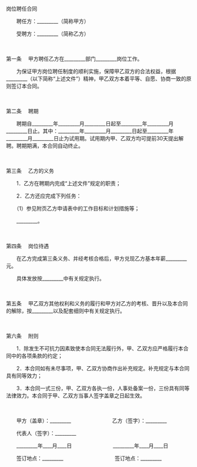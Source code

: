 



岗位聘任合同



 

　　聘任方：_________（简称甲方）　　

　　受聘方：_________（简称乙方）

　　

第一条
　甲方聘任乙方在_________部门_________岗位工作。

　　为保证甲方岗位聘任制度的顺利实施，保障甲乙双方的合法权益，根据_________（以下简称“上述文件”）精神，甲乙双方本着平等、自愿、协商一致的原则签订本合同。

　　

第二条
　聘期

　　聘期自_________年_________月_________日起至_________年_________月_________日止。其中：_________年_________月_________日起至_________年_________月_________日止为试用期。试用期内甲、乙双方均可提前30天提出解聘。聘期期满，本合同自动终止。

　　

第三条
　乙方的义务

　　1．乙方在聘期内完成“上述文件”规定的职责；

　　2．乙方还应完成下列任务：

　　（1）参见附页乙方申请表中的工作目标和计划措施等；

　　_________。

　　

第四条
　岗位待遇

　　在乙方完成第三条义务、并经考核合格后，甲方兑现乙方基本年薪_________元。

　　具体发放按_________中有关规定执行。

　　

第五条
　甲乙双方其他权利和义务的履行和甲方对乙方的考核、晋升以及本合同的解除，按_________以及配套细则中有关规定执行。

　　

第六条
　附则

　　1．除发生不可抗力因素致使本合同无法履行外，甲、乙双方应严格履行本合同中的各项条款的约定；

　　2．本合同如有未尽事项，甲、乙双方协商作出补充规定。补充规定与本合同具有同等效力；

　　3．本合同一式三份，甲、乙双方各执一份，人事处备案一份，三份具有同等法律效力。本合同于甲、乙双方当事人签字盖章之日起生效。

　　

　　甲方（盖章）：_________　　　　　　　　乙方（签字）：_________　　

　　代表人（签字）：_________　　

　　_________年____月____日　　　　　　　　_________年____月____日　　

　　签订地点：_________　　　　　　　　　　签订地点：_________